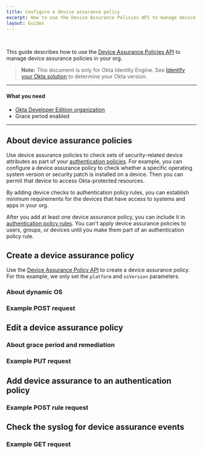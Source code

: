 ```yaml
---
title: Configure a device assurance policy
excerpt: How to use the Device Assurance Policies API to manage device assurance policies
layout: Guides
---
```


<ApiLifecycle access="ie" /></br>

This guide describes how to use the [Device Assurance Policies API](https://developer.okta.com/docs/api/openapi/okta-management/management/tag/DeviceAssurance/) to manage device assurance policies in your org.

> **Note:** This document is only for Okta Identity Engine. See [Identify your Okta solution](https://help.okta.com/okta_help.htm?type=oie&id=ext-oie-version) to determine your Okta version.

---

#### What you need

* [Okta Developer Edition organization](https://developer.okta.com/signup)
* Grace period enabled

---

## About device assurance policies

Use device assurance policies to check sets of security-related device attributes as part of your [authentication policies](/docs/concepts/policies/#authentication-policies). For example, you can configure a device assurance policy to check whether a specific operating system version or security patch is installed on a device. Then you can permit that device to access Okta-protected resources.

By adding device checks to authentication policy rules, you can establish minimum requirements for the devices that have access to systems and apps in your org.

After you add at least one device assurance policy, you can include it in [authentication policy rules](https://developer.okta.com/docs/api/openapi/okta-management/management/tag/Policy/#tag/Policy/operation/listPolicyRules). You can't apply device assurance policies to users, groups, or devices until you make them part of an authentication policy rule.

## Create a device assurance policy

Use the [Device Assurance Policy API](https://developer.okta.com/docs/api/openapi/okta-management/management/tag/DeviceAssurance/#tag/DeviceAssurance/operation/createDeviceAssurancePolicy) to create a device assurance policy. For this example, we only set the `platform` and `osVersion` parameters.

### About dynamic OS

<ApiLifecycle access="ea" />




### Example POST request


## Edit a device assurance policy

### About grace period and remediation


### Example PUT request


## Add device assurance to an authentication policy


### Example POST rule request



## Check the syslog for device assurance events

### Example GET request


